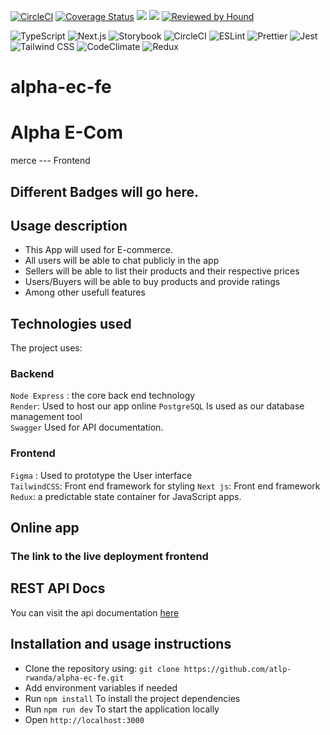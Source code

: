 [![CircleCI](https://dl.circleci.com/status-badge/img/gh/atlp-rwanda/alpha-ec-fe/tree/develop.svg?style=svg)](https://dl.circleci.com/status-badge/redirect/gh/atlp-rwanda/alpha-ec-fe/tree/develop) [![Coverage Status](https://coveralls.io/repos/github/atlp-rwanda/alpha-ec-fe/badge.svg?branch=develop)](https://coveralls.io/github/atlp-rwanda/alpha-ec-fe?branch=develop) <a href="https://codeclimate.com/github/atlp-rwanda/alpha-ec-fe/maintainability"><img src="https://api.codeclimate.com/v1/badges/a29a749c484c8a730e61/maintainability" /></a> <a href="https://codeclimate.com/github/atlp-rwanda/alpha-ec-fe/test_coverage"><img src="https://api.codeclimate.com/v1/badges/a29a749c484c8a730e61/test_coverage" /></a> [![Reviewed by Hound](https://img.shields.io/badge/Reviewed_by-Hound-8E64B0.svg)](https://houndci.com)

![TypeScript](https://img.shields.io/badge/TypeScript-%23007ACC.svg?style=for-the-badge&logo=typescript&logoColor=white)
![Next.js](https://img.shields.io/badge/Next.js-%23438DBE.svg?style=for-the-badge&logo=next.js&logoColor=white)
![Storybook](https://img.shields.io/badge/-Storybook-FF4785?style=for-the-badge&logo=storybook&logoColor=white)
![CircleCI](https://img.shields.io/badge/CircleCI-%23333399.svg?style=for-the-badge&logo=circleci&logoColor=white)
![ESLint](https://img.shields.io/badge/ESLint-%235D81BC.svg?style=for-the-badge&logo=eslint&logoColor=white)
![Prettier](https://img.shields.io/badge/Prettier-%237014DA.svg?style=for-the-badge&logo=prettier&logoColor=white)
![Jest](https://img.shields.io/badge/Jest-%236D5177.svg?style=for-the-badge&logo=jest&logoColor=white)
![Tailwind CSS](https://img.shields.io/badge/Tailwind_CSS-%2338B2AC.svg?style=for-the-badge&logo=tailwind-css&logoColor=white)
![CodeClimate](https://img.shields.io/badge/CodeClimate-B.svg?style=for-the-badge&logo=codeclimate&logoColor=EED123)
![Redux](https://img.shields.io/badge/redux-%23532F62.svg?style=for-the-badge&logo=redux&logoColor=white)

# alpha-ec-fe

# Alpha E-Com

merce --- Frontend

## Different Badges will go here.

## Usage description

- This App will used for E-commerce.
- All users will be able to chat publicly in the app
- Sellers will be able to list their products and their respective prices
- Users/Buyers will be able to buy products and provide ratings
- Among other usefull features

## Technologies used

The project uses:

### Backend

`Node Express` : the core back end technology  
 `Render`: Used to host our app online
`PostgreSQL` Is used as our database management tool  
 `Swagger` Used for API documentation.

### Frontend

`Figma` : Used to prototype the User interface  
`TailwindCSS`: Front end framework for styling
`Next js`: Front end framework  
`Redux`: a predictable state container for JavaScript apps.

## Online app

### The link to the live deployment frontend

## REST API Docs

You can visit the api documentation [here](https://alpha-ec-be.onrender.com/swagger/)

## Installation and usage instructions

- Clone the repository using: `git clone https://github.com/atlp-rwanda/alpha-ec-fe.git `
- Add environment variables if needed
- Run `npm install` To install the project dependencies
- Run `npm run dev` To start the application locally
- Open `http://localhost:3000`
